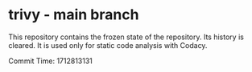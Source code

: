 # trivy - main branch

This repository contains the frozen state of the repository.
Its history is cleared. It is used only for static code
analysis with Codacy.

Commit Time: 1712813131